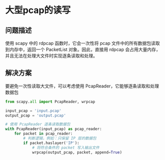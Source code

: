 # 大型pcap的读写

## 问题描述

使用 scapy 中的 rdpcap 函数时，它会一次性将 pcap 文件中的所有数据包读取到内存中，返回一个 PacketList 对象。因此，直接用 rdpcap 会占用大量内存，并且无法在处理大文件时实现逐条读取和处理。

## 解决方案

要避免一次性读取大文件，可以考虑使用 PcapReader，它能够逐条读取和处理数据包

```py
from scapy.all import PcapReader, wrpcap

input_pcap = 'input.pcap'
output_pcap = 'output.pcap'

# 使用 PcapReader 逐条读取数据包
with PcapReader(input_pcap) as pcap_reader:
    for packet in pcap_reader:
        # 判断逻辑，例如：只保留 IP 层的数据包
        if packet.haslayer('IP'):
            # 将符合条件的 packet 写入输出文件
            wrpcap(output_pcap, packet, append=True)
```